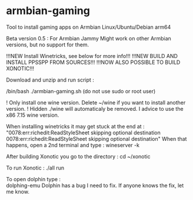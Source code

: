 # armbian-gaming
Tool to install gaming apps on Armbian Linux/Ubuntu/Debian arm64

Beta version 0.5 : For Armbian Jammy
Might work on other Armbian versions, but no support for them.

!!!NEW Install Winetricks, see below for more info!!!
!!!NEW BUILD AND INSTALL PPSSPP FROM SOURCES!!!
!!!NOW ALSO POSSIBLE TO BUILD XONOTIC!!!


Download and unzip and run script : 

/bin/bash ./armbian-gaming.sh (do not use sudo or root user)


! Only install one wine version. Delete ~/wine if you want to install another version. !
Hidden ./wine will automaticaly be removed. 
I advice to use the x86 7.15 wine version. 


When installing winetricks it may get stuck at the end at : 
"0078:err:richedit:ReadStyleSheet skipping optional destination
0078:err:richedit:ReadStyleSheet skipping optional destination"
When that happens, open a 2nd terminal and type :
wineserver -k



After building Xonotic you go to the directory : 
cd ~/xonotic

To run Xonotic :
./all run

To open dolphin type :  
dolphing-emu
Dolphin has a bug I need to fix. If anyone knows the fix, let me know.
